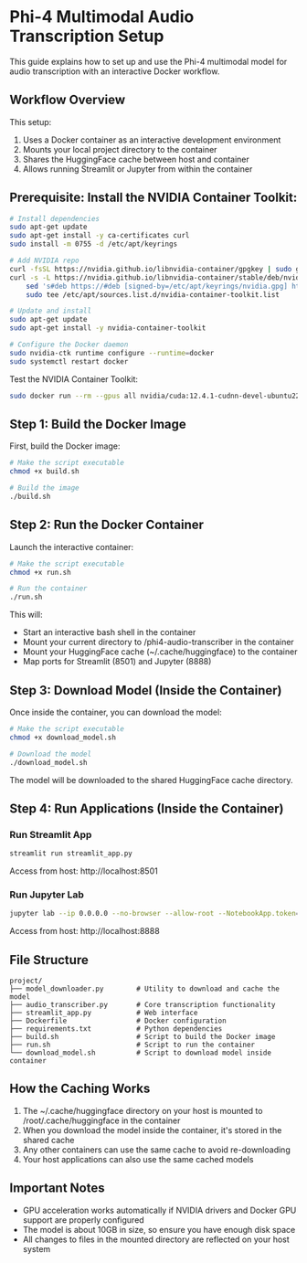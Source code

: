 # Phi-4 Multimodal Audio Transcription Setup

This guide explains how to set up and use the Phi-4 multimodal model for audio transcription with an interactive Docker workflow.

## Workflow Overview

This setup:
1. Uses a Docker container as an interactive development environment
2. Mounts your local project directory to the container
3. Shares the HuggingFace cache between host and container 
4. Allows running Streamlit or Jupyter from within the container

## Prerequisite: Install the NVIDIA Container Toolkit:

```bash
# Install dependencies
sudo apt-get update
sudo apt-get install -y ca-certificates curl
sudo install -m 0755 -d /etc/apt/keyrings

# Add NVIDIA repo
curl -fsSL https://nvidia.github.io/libnvidia-container/gpgkey | sudo gpg --dearmor -o /etc/apt/keyrings/nvidia.gpg
curl -s -L https://nvidia.github.io/libnvidia-container/stable/deb/nvidia-container-toolkit.list | \
    sed 's#deb https://#deb [signed-by=/etc/apt/keyrings/nvidia.gpg] https://#g' | \
    sudo tee /etc/apt/sources.list.d/nvidia-container-toolkit.list

# Update and install
sudo apt-get update
sudo apt-get install -y nvidia-container-toolkit

# Configure the Docker daemon
sudo nvidia-ctk runtime configure --runtime=docker
sudo systemctl restart docker
```
Test the NVIDIA Container Toolkit:
```bash
sudo docker run --rm --gpus all nvidia/cuda:12.4.1-cudnn-devel-ubuntu22.04 nvidia-smi
```

## Step 1: Build the Docker Image

First, build the Docker image:

```bash
# Make the script executable
chmod +x build.sh

# Build the image
./build.sh
```

## Step 2: Run the Docker Container

Launch the interactive container:

```bash
# Make the script executable
chmod +x run.sh

# Run the container
./run.sh
```

This will:
- Start an interactive bash shell in the container
- Mount your current directory to /phi4-audio-transcriber in the container
- Mount your HuggingFace cache (~/.cache/huggingface) to the container
- Map ports for Streamlit (8501) and Jupyter (8888)

## Step 3: Download Model (Inside the Container)

Once inside the container, you can download the model:

```bash
# Make the script executable
chmod +x download_model.sh

# Download the model
./download_model.sh
```

The model will be downloaded to the shared HuggingFace cache directory.

## Step 4: Run Applications (Inside the Container)

### Run Streamlit App
```bash
streamlit run streamlit_app.py
```
Access from host: http://localhost:8501

### Run Jupyter Lab
```bash
jupyter lab --ip 0.0.0.0 --no-browser --allow-root --NotebookApp.token=''
```
Access from host: http://localhost:8888

## File Structure

```
project/
├── model_downloader.py        # Utility to download and cache the model
├── audio_transcriber.py       # Core transcription functionality
├── streamlit_app.py           # Web interface
├── Dockerfile                 # Docker configuration
├── requirements.txt           # Python dependencies
├── build.sh                   # Script to build the Docker image
├── run.sh                     # Script to run the container
└── download_model.sh          # Script to download model inside container
```

## How the Caching Works

1. The ~/.cache/huggingface directory on your host is mounted to /root/.cache/huggingface in the container
2. When you download the model inside the container, it's stored in the shared cache
3. Any other containers can use the same cache to avoid re-downloading
4. Your host applications can also use the same cached models

## Important Notes

- GPU acceleration works automatically if NVIDIA drivers and Docker GPU support are properly configured
- The model is about 10GB in size, so ensure you have enough disk space
- All changes to files in the mounted directory are reflected on your host system